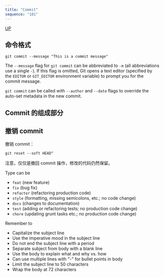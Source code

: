 ```yaml
---
title: "Commit"
sequence: "101"
---
```


[UP](/git.html)


## 命令格式

```text
git commit --message "This is a commit message"
```

The `--message` flag for `git commit` can be abbreviated to `-m` (all abbreviations use a single `-`). If this flag is
omitted, Git opens a text editor
(specified by the `EDITOR` or `GIT_EDITOR` environment variable) to prompt you for the commit message.

`git commit` can be called with `--author` and `--date` flags to override the auto-set metadata in the new commit.

## Commit 的组成部分

## 撤销 commit

撤销 commit：

```text
git reset --soft HEAD^
```

注意，仅仅是撤回 commit 操作，修改的代码仍然保留。

Type can be

- `feat`     (new feature)
- `fix`      (bug fix)
- `refactor` (refactoring production code)
- `style`    (formatting, missing semicolons, etc.; no code change)
- `docs`     (changes to documentation)
- `test`     (adding or refactoring tests; no production code change)
- `chore`    (updating grunt tasks etc.; no production code change)

Remember to

- Capitalize the subject line
- Use the imperative mood in the subject line
- Do not end the subject line with a period
- Separate subject from body with a blank line
- Use the body to explain what and why vs. how
- Can use multiple lines with "-" for bullet points in body
- Limit the subject line to 50 characters
- Wrap the body at 72 characters
